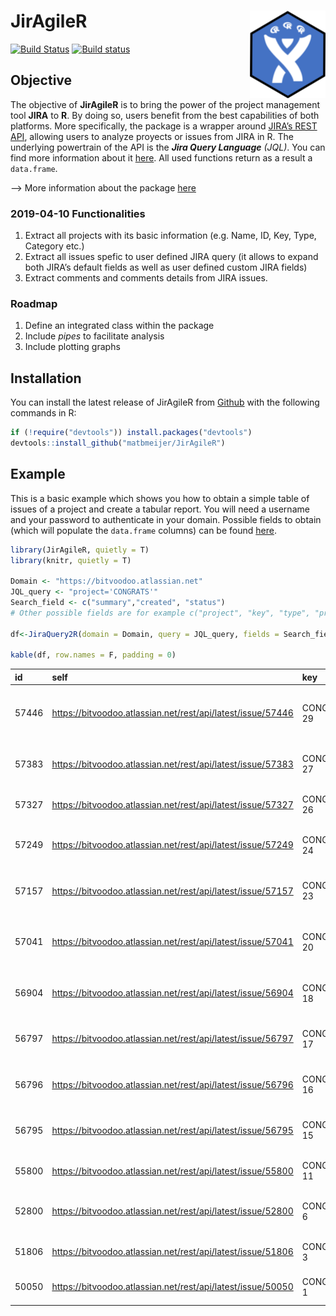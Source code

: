 
# JirAgileR<img src="man/figures/logo.png" align="right" height=140/>

[![Build
Status](https://travis-ci.org/matbmeijer/JirAgileR.svg?branch=master)](https://travis-ci.org/matbmeijer/JirAgileR)
[![Build
status](https://ci.appveyor.com/api/projects/status/b3fole2aw1qsw2x9?svg=true)](https://ci.appveyor.com/project/matbmeijer/jiragiler)

## Objective

The objective of **JirAgileR** is to bring the power of the project
management tool **JIRA** to **R**. By doing so, users benefit from the
best capabilities of both platforms. More specifically, the package is a
wrapper around [JIRA’s REST
API](https://developer.atlassian.com/server/jira/platform/rest-apis/),
allowing users to analyze proyects or issues from JIRA in R. The
underlying powertrain of the API is the ***Jira Query Language** (JQL)*.
You can find more information about it
[here](https://confluence.atlassian.com/jiracore/blog/2015/07/search-jira-like-a-boss-with-jql).
All used functions return as a result a `data.frame`.

–\> More information about the package
[here](https://matbmeijer.github.io/JirAgileR/)

### 2019-04-10 Functionalities

1.  Extract all projects with its basic information (e.g. Name, ID, Key,
    Type, Category etc.)
2.  Extract all issues spefic to user defined JIRA query (it allows to
    expand both JIRA’s default fields as well as user defined custom
    JIRA fields)
3.  Extract comments and comments details from JIRA issues.

### Roadmap

1.  Define an integrated class within the package
2.  Include *pipes* to facilitate analysis
3.  Include plotting graphs

## Installation

You can install the latest release of JirAgileR from
[Github](https://github.com/matbmeijer/JirAgileR) with the following
commands in R:

``` r
if (!require("devtools")) install.packages("devtools")
devtools::install_github("matbmeijer/JirAgileR")
```

## Example

This is a basic example which shows you how to obtain a simple table of
issues of a project and create a tabular report. You will need a
username and your password to authenticate in your domain. Possible
fields to obtain (which will populate the `data.frame` columns) can be
found
[here](https://confluence.atlassian.com/adminjiraserver071/issue-fields-and-statuses-802592413.html).

``` r
library(JirAgileR, quietly = T)
library(knitr, quietly = T)

Domain <- "https://bitvoodoo.atlassian.net"
JQL_query <- "project='CONGRATS'"
Search_field <- c("summary","created", "status")
# Other possible fields are for example c("project", "key", "type", "priority", "resolution", "labels", "description", "links")

df<-JiraQuery2R(domain = Domain, query = JQL_query, fields = Search_field)

kable(df, row.names = F, padding = 0)
```

| id    | self                                                          | key         | summary                                                        | created    | status      |
| :---- | :------------------------------------------------------------ | :---------- | :------------------------------------------------------------- | :--------- | :---------- |
| 57446 | <https://bitvoodoo.atlassian.net/rest/api/latest/issue/57446> | CONGRATS-29 | Display issue of standard profile picture in Internet Explorer | 2019-03-25 | In Progress |
| 57383 | <https://bitvoodoo.atlassian.net/rest/api/latest/issue/57383> | CONGRATS-27 | Congrats - Define performance tests                            | 2019-02-04 | Open        |
| 57327 | <https://bitvoodoo.atlassian.net/rest/api/latest/issue/57327> | CONGRATS-26 | Congrats Data Center Checklist                                 | 2018-11-07 | Closed      |
| 57249 | <https://bitvoodoo.atlassian.net/rest/api/latest/issue/57249> | CONGRATS-24 | Congrats for Confluence Data Center compatibility              | 2018-09-12 | In Progress |
| 57157 | <https://bitvoodoo.atlassian.net/rest/api/latest/issue/57157> | CONGRATS-23 | If max entries is above 100 user icons overlap with Congrats   | 2018-07-03 | Closed      |
| 57041 | <https://bitvoodoo.atlassian.net/rest/api/latest/issue/57041> | CONGRATS-20 | “You already congratulated” message missing after refresh      | 2018-03-19 | Closed      |
| 56904 | <https://bitvoodoo.atlassian.net/rest/api/latest/issue/56904> | CONGRATS-18 | Add a dialogue for users that urges them to fill in dates      | 2017-12-05 | Closed      |
| 56797 | <https://bitvoodoo.atlassian.net/rest/api/latest/issue/56797> | CONGRATS-17 | Synchronisation with the //Seibert/Media CUP                   | 2017-09-26 | Open        |
| 56796 | <https://bitvoodoo.atlassian.net/rest/api/latest/issue/56796> | CONGRATS-16 | Add an Interface to configure the sync fields                  | 2017-09-26 | Open        |
| 56795 | <https://bitvoodoo.atlassian.net/rest/api/latest/issue/56795> | CONGRATS-15 | Synchronisation with the Communardo UPP                        | 2017-09-26 | Open        |
| 55800 | <https://bitvoodoo.atlassian.net/rest/api/latest/issue/55800> | CONGRATS-11 | Display of age for birthday configurable                       | 2017-04-05 | Closed      |
| 52800 | <https://bitvoodoo.atlassian.net/rest/api/latest/issue/52800> | CONGRATS-6  | Do not display inactive users in Congrats Macro                | 2016-11-24 | Closed      |
| 51806 | <https://bitvoodoo.atlassian.net/rest/api/latest/issue/51806> | CONGRATS-3  | Incomplete rendering if placed in tabs                         | 2016-10-21 | Closed      |
| 50050 | <https://bitvoodoo.atlassian.net/rest/api/latest/issue/50050> | CONGRATS-1  | Display current event in the center                            | 2016-08-09 | Closed      |
